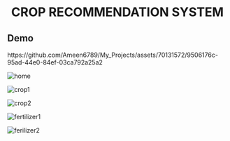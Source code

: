 <h1 align="center";>CROP RECOMMENDATION SYSTEM</h1>
<h2>Demo</h2>
https://github.com/Ameen6789/My_Projects/assets/70131572/9506176c-95ad-44e0-84ef-03ca792a25a2

![home](https://github.com/Ameen6789/My_Projects/assets/70131572/8c172989-b8d7-4b45-aa01-5730ff5bc18e)

![crop1](https://github.com/Ameen6789/My_Projects/assets/70131572/df90a30f-5b0c-4823-84d7-a19fe1c9260f)


![crop2](https://github.com/Ameen6789/My_Projects/assets/70131572/186ebf9f-e921-4d3f-a966-ad443375458a)

![fertilizer1](https://github.com/Ameen6789/My_Projects/assets/70131572/3149b752-f6e8-456e-bf02-48a006b69beb)

![ferilizer2](https://github.com/Ameen6789/My_Projects/assets/70131572/275e3a74-8185-418b-a184-0e79c3228370)



